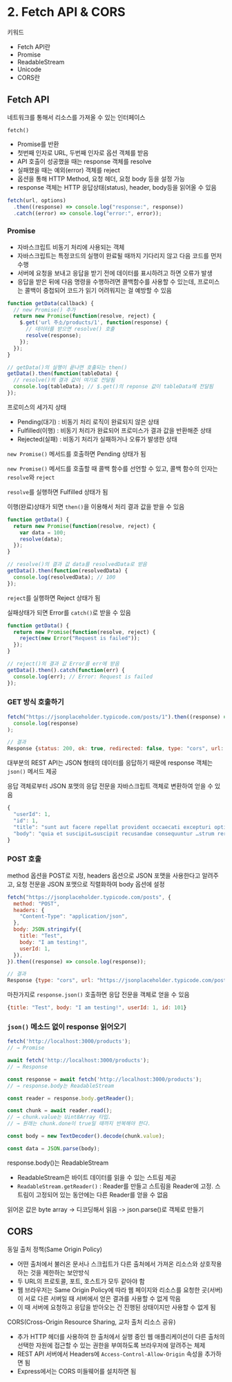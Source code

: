 # 2. Fetch API & CORS

키워드

- Fetch API란
- Promise
- ReadableStream
- Unicode
- CORS란

## Fetch API

네트워크를 통해서 리소스를 가져올 수 있는 인터페이스

`fetch()`

- Promise를 반환
- 첫번째 인자로 URL, 두번째 인자로 옵션 객체를 받음
- API 호출이 성공했을 때는 response 객체를 resolve
- 실패했을 때는 예외(error) 객체를 reject
- 옵션을 통해 HTTP Method, 요청 헤더, 요청 body 등을 설정 가능
- response 객체는 HTTP 응답상태(status), header, body등을 읽어올 수 있음

```js
fetch(url, options)
  .then((response) => console.log("response:", response))
  .catch((error) => console.log("error:", error));
```

### Promise

- 자바스크립트 비동기 처리에 사용되는 객체
- 자바스크립트는 특정코드의 실행이 완료될 때까지 기다리지 않고 다음 코드를 먼저 수행
- 서버에 요청을 보내고 응답을 받기 전에 데이터를 표시하려고 하면 오류가 발생
- 응답을 받은 뒤에 다음 명령을 수행하려면 콜백함수를 사용할 수 있는데, 프로미스는 콜백이 중첩되어 코드가 읽기 어려워지는 걸 예방할 수 있음

```js
function getData(callback) {
  // new Promise() 추가
  return new Promise(function(resolve, reject) {
    $.get('url 주소/products/1', function(response) {
      // 데이터를 받으면 resolve() 호출
      resolve(response);
    });
  });
}

// getData()의 실행이 끝나면 호출되는 then()
getData().then(function(tableData) {
  // resolve()의 결과 값이 여기로 전달됨
  console.log(tableData); // $.get()의 reponse 값이 tableData에 전달됨
});
```

프로미스의 세가지 상태

- Pending(대기) : 비동기 처리 로직이 완료되지 않은 상태
- Fulfilled(이행) : 비동기 처리가 완료되어 프로미스가 결과 값을 반환해준 상태
- Rejected(실패) : 비동기 처리가 실패하거나 오류가 발생한 상태

`new Promise()` 메서드를 호출하면 Pending 상태가 됨

`new Promise()` 메서드를 호출할 때 콜백 함수를 선언할 수 있고, 콜백 함수의 인자는 `resolve`와 `reject`

`resolve`를 실행하면 Fulfilled 상태가 됨

이행(완료)상태가 되면 `then()`을 이용해서 처리 결과 값을 받을 수 있음

```js
function getData() {
  return new Promise(function(resolve, reject) {
    var data = 100;
    resolve(data);
  });
}

// resolve()의 결과 값 data를 resolvedData로 받음
getData().then(function(resolvedData) {
  console.log(resolvedData); // 100
});
```

`reject`를 실행하면 Reject 상태가 됨

실패상태가 되면 Error를 `catch()`로 받을 수 있음

```js
function getData() {
  return new Promise(function(resolve, reject) {
    reject(new Error("Request is failed"));
  });
}

// reject()의 결과 값 Error를 err에 받음
getData().then().catch(function(err) {
  console.log(err); // Error: Request is failed
});
```

### GET 방식 호출하기

```js
fetch("https://jsonplaceholder.typicode.com/posts/1").then((response) =>
  console.log(response)
);

// 결과
Response {status: 200, ok: true, redirected: false, type: "cors", url: "https://jsonplaceholder.typicode.com/posts/1", …}
```

대부분의 REST API는 JSON 형태의 데이터를 응답하기 때문에 response 객체는 `json()` 메서드 제공

응답 객체로부터 JSON 포맷의 응답 전문을 자바스크립트 객체로 변환하여 얻을 수 있음

```js
{
  "userId": 1,
  "id": 1,
  "title": "sunt aut facere repellat provident occaecati excepturi optio reprehenderit",
  "body": "quia et suscipit↵suscipit recusandae consequuntur …strum rerum est autem sunt rem eveniet architecto"
}
```

### POST 호출

method 옵션을 POST로 지정, headers 옵션으로 JSON 포맷을 사용한다고 알려주고, 요청 전문을 JSON 포맷으로 직렬화하여 body 옵션에 설정

```js
fetch("https://jsonplaceholder.typicode.com/posts", {
  method: "POST",
  headers: {
    "Content-Type": "application/json",
  },
  body: JSON.stringify({
    title: "Test",
    body: "I am testing!",
    userId: 1,
  }),
}).then((response) => console.log(response));

// 결과
Response {type: "cors", url: "https://jsonplaceholder.typicode.com/posts", redirected: false, status: 201, ok: true, …}
```

마찬가지로 `response.json()` 호출하면 응답 전문을 객체로 얻을 수 있음

``` js
{title: "Test", body: "I am testing!", userId: 1, id: 101}
```

### `json()` 메소드 없이 response 읽어오기

```js
fetch('http://localhost:3000/products');
// → Promise

await fetch('http://localhost:3000/products');
// → Response

const response = await fetch('http://localhost:3000/products');
// → response.body는 ReadableStream

const reader = response.body.getReader();

const chunk = await reader.read();
// → chunk.value는 Uint8Array 타입.
// → 원래는 chunk.done이 true일 때까지 반복해야 한다.

const body = new TextDecoder().decode(chunk.value);

const data = JSON.parse(body);
```

response.body()는 ReadableStream

- ReadableStream은 바이트 데이터를 읽을 수 있는 스트림 제공
- `ReadableStream.getReader()` : Reader를 만들고 스트림을 Reader에 고정. 스트림이 고정되어 있는 동안에는 다른 Reader를 얻을 수 없음

읽어온 값은 byte array -> 디코딩해서 읽음 -> json.parse()로 객체로 만들기

## CORS

동일 출처 정책(Same Origin Policy)

- 어떤 출처에서 불러온 문서나 스크립트가 다른 출처에서 가져온 리소스와 상호작용하는 것을 제한하는 보안방식
- 두 URL의 프로토콜, 포트, 호스트가 모두 같아야 함
- 웹 브라우저는 Same Origin Policy에 따라 웹 페이지와 리소스를 요청한 곳(서버)이 서로 다른 서버일 때 서버에서 얻은 결과를 사용할 수 없게 막음
- 이 때 서버에 요청하고 응답을 받아오는 건 진행된 상태이지만 사용할 수 없게 됨

CORS(Cross-Origin Resource Sharing, 교차 출처 리소스 공유)

- 추가 HTTP 헤더를 사용하여 한 출처에서 실행 중인 웹 애플리케이션이 다른 출처의 선택한 자원에 접근할 수 있는 권한을 부여하도록 브라우저에 알려주는 체제
- REST API 서버에서 Headers에 `Access-Control-Allow-Origin` 속성을 추가하면 됨
- Express에서는 CORS 미들웨어를 설치하면 됨